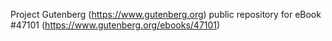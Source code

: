 Project Gutenberg (https://www.gutenberg.org) public repository for eBook #47101 (https://www.gutenberg.org/ebooks/47101)
